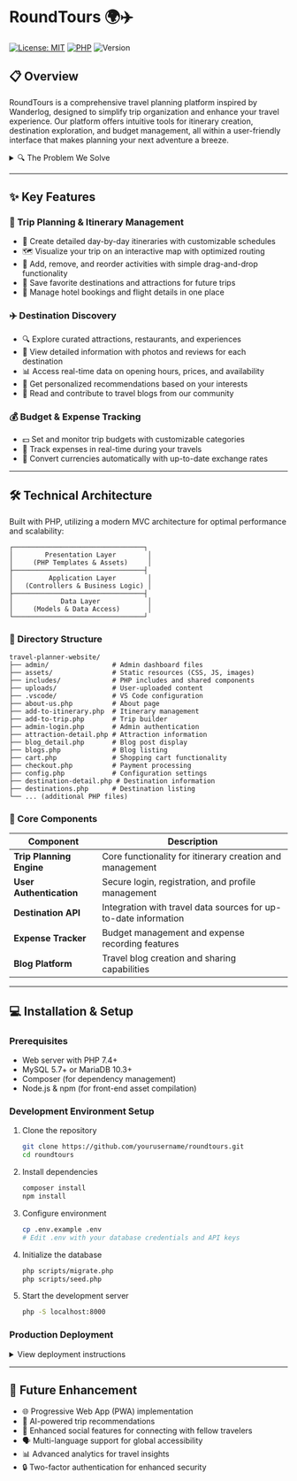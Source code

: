 # RoundTours 🌍✈️

[![License: MIT](https://img.shields.io/badge/License-MIT-yellow.svg)](https://opensource.org/licenses/MIT)
[![PHP](https://img.shields.io/badge/Built%20with-PHP-777BB4)](https://www.php.net/)
![Version](https://img.shields.io/badge/version-1.0.0-blue)


## 📋 Overview

RoundTours is a comprehensive travel planning platform inspired by Wanderlog, designed to simplify trip organization and enhance your travel experience. Our platform offers intuitive tools for itinerary creation, destination exploration, and budget management, all within a user-friendly interface that makes planning your next adventure a breeze.

<details>
<summary>🔍 The Problem We Solve</summary>

Travel planning often involves juggling multiple tools and documents - from spreadsheets and notes to emails and bookmarks. RoundTours brings everything together in one seamless platform, eliminating the hassle of switching between different apps and allowing travelers to focus on what matters most: enjoying their journey.
</details>

---

## ✨ Key Features

### 🧳 Trip Planning & Itinerary Management
- 📝 Create detailed day-by-day itineraries with customizable schedules
- 🗺️ Visualize your trip on an interactive map with optimized routing
- 🔄 Add, remove, and reorder activities with simple drag-and-drop functionality
- 📌 Save favorite destinations and attractions for future trips
- 🏨 Manage hotel bookings and flight details in one place

### ✈️ Destination Discovery
- 🔍 Explore curated attractions, restaurants, and experiences
- 📸 View detailed information with photos and reviews for each destination
- 📊 Access real-time data on opening hours, prices, and availability
- 📱 Get personalized recommendations based on your interests
- 🌟 Read and contribute to travel blogs from our community

### 💰 Budget & Expense Tracking
- 💵 Set and monitor trip budgets with customizable categories
- 🧮 Track expenses in real-time during your travels
- 💱 Convert currencies automatically with up-to-date exchange rates

---

## 🛠️ Technical Architecture

Built with PHP, utilizing a modern MVC architecture for optimal performance and scalability:

```
┌─────────────────────────────────┐
│        Presentation Layer        │
│     (PHP Templates & Assets)     │
├─────────────────────────────────┤
│         Application Layer        │
│   (Controllers & Business Logic) │
├─────────────────────────────────┤
│            Data Layer            │
│     (Models & Data Access)       │
└─────────────────────────────────┘
```

### 📁 Directory Structure

```
travel-planner-website/
├── admin/                # Admin dashboard files
├── assets/               # Static resources (CSS, JS, images)
├── includes/             # PHP includes and shared components
├── uploads/              # User-uploaded content
├── .vscode/              # VS Code configuration
├── about-us.php          # About page
├── add-to-itinerary.php  # Itinerary management
├── add-to-trip.php       # Trip builder
├── admin-login.php       # Admin authentication
├── attraction-detail.php # Attraction information
├── blog_detail.php       # Blog post display
├── blogs.php             # Blog listing
├── cart.php              # Shopping cart functionality
├── checkout.php          # Payment processing
├── config.php            # Configuration settings
├── destination-detail.php # Destination information
├── destinations.php      # Destination listing
└── ... (additional PHP files)
```

### 🧩 Core Components

| Component | Description |
|-----------|-------------|
| **Trip Planning Engine** | Core functionality for itinerary creation and management |
| **User Authentication** | Secure login, registration, and profile management |
| **Destination API** | Integration with travel data sources for up-to-date information |
| **Expense Tracker** | Budget management and expense recording features |
| **Blog Platform** | Travel blog creation and sharing capabilities |

---

## 💻 Installation & Setup

### Prerequisites

- Web server with PHP 7.4+
- MySQL 5.7+ or MariaDB 10.3+
- Composer (for dependency management)
- Node.js & npm (for front-end asset compilation)

### Development Environment Setup

1. Clone the repository
   ```bash
   git clone https://github.com/yourusername/roundtours.git
   cd roundtours
   ```

2. Install dependencies
   ```bash
   composer install
   npm install
   ```

3. Configure environment
   ```bash
   cp .env.example .env
   # Edit .env with your database credentials and API keys
   ```

4. Initialize the database
   ```bash
   php scripts/migrate.php
   php scripts/seed.php
   ```

5. Start the development server
   ```bash
   php -S localhost:8000
   ```

### Production Deployment

<details>
<summary>View deployment instructions</summary>

1. Set up a web server (Apache/Nginx) with PHP
2. Configure your server to point to the public directory
3. Ensure all file permissions are correctly set
4. Set up a production database
5. Configure caching for optimal performance
6. Set environment variables for production
</details>

---

## 🚀 Future Enhancement

- 🌐 Progressive Web App (PWA) implementation
- 🤖 AI-powered trip recommendations
- 👥 Enhanced social features for connecting with fellow travelers
- 🗣️ Multi-language support for global accessibility
- 📊 Advanced analytics for travel insights
- 🔒 Two-factor authentication for enhanced security
